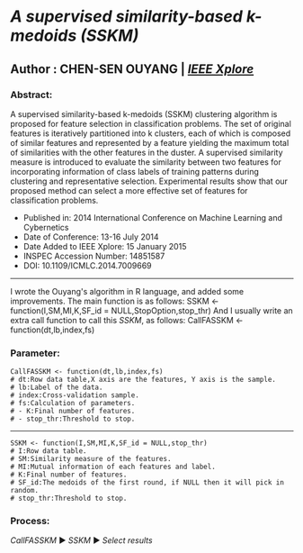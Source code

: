 # *A supervised similarity-based k-medoids (SSKM)*
## Author : CHEN-SEN OUYANG | [*IEEE Xplore*](https://ieeexplore.ieee.org/abstract/document/7009669 "IEEE Xplore")
### Abstract:
A supervised similarity-based k-medoids (SSKM) clustering algorithm is proposed for feature selection in classification problems. The set of original features is iteratively partitioned into k clusters, each of which is composed of similar features and represented by a feature yielding the maximum total of similarities with the other features in the duster. A supervised similarity measure is introduced to evaluate the similarity between two features for incorporating information of class labels of training patterns during clustering and representative selection. Experimental results show that our proposed method can select a more effective set of features for classification problems.
* Published in: 2014 International Conference on Machine Learning and Cybernetics
* Date of Conference: 13-16 July 2014
* Date Added to IEEE Xplore: 15 January 2015
* INSPEC Accession Number: 14851587
* DOI: 10.1109/ICMLC.2014.7009669
---
I wrote the Ouyang's algorithm in R language, and added some improvements.
The main function is as follows:
    SSKM <- function(I,SM,MI,K,SF_id = NULL,StopOption,stop_thr)
And I usually write an extra call function to call this *SSKM*, as follows:
    CallFASSKM <- function(dt,lb,index,fs)
### Parameter:
    CallFASSKM <- function(dt,lb,index,fs)
    # dt:Row data table,X axis are the features, Y axis is the sample.
    # lb:Label of the data.
    # index:Cross-validation sample.
    # fs:Calculation of parameters.
    # - K:Final number of features.
    # - stop_thr:Threshold to stop.
---
    SSKM <- function(I,SM,MI,K,SF_id = NULL,stop_thr)
    # I:Row data table.
    # SM:Similarity measure of the features.
    # MI:Mutual information of each features and label.
    # K:Final number of features.
    # SF_id:The medoids of the first round, if NULL then it will pick in random.
    # stop_thr:Threshold to stop.
### Process:
*CallFASSKM* ▶ *SSKM* ▶ *Select results*


